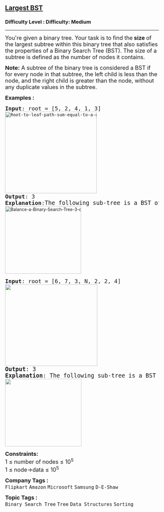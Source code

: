 <h2><a href="https://www.geeksforgeeks.org/problems/largest-bst/1">Largest BST</a></h2><h3>Difficulty Level : Difficulty: Medium</h3><hr><div class="problems_problem_content__Xm_eO"><p><span style="font-size: 18px;">You're given a binary tree. Your task is to find the<strong> size </strong>of the largest subtree within this binary tree that also satisfies the properties of a Binary Search Tree (BST). </span><span style="font-size: 18px;">The size of a subtree is defined as the number of nodes it contains.</span></p>
<p><span style="font-size: 18px;"><strong>Note:</strong> A subtree of the binary tree is considered a BST if for every node in that subtree, the left child is less than the node, and the right child is greater than the node, without any duplicate values in the subtree.</span></p>
<p><span style="font-size: 18px;"><strong>Examples :</strong></span></p>
<pre><span style="font-size: 18px;"><strong>Input</strong>: root = [5, 2, 4, 1, 3]<br></span><img src="https://media.geeksforgeeks.org/wp-content/uploads/20241007154946544659/Root-to-leaf-path-sum-equal-to-a-given-number-copy.webp" alt="Root-to-leaf-path-sum-equal-to-a-given-number-copy" width="300" height="267"><br><span style="font-size: 18px;"><strong>Output</strong>: 3</span><br><span style="font-size: 18px;"><strong>Explanation</strong>:</span><span style="font-size: 14pt;">The following sub-tree is a BST of size 3<br></span><img style="font-family: -apple-system, BlinkMacSystemFont, 'Segoe UI', Roboto, Oxygen, Ubuntu, Cantarell, 'Open Sans', 'Helvetica Neue', sans-serif;" src="https://media.geeksforgeeks.org/wp-content/uploads/20241008164418969970/Balance-a-Binary-Search-Tree-3-copy.webp" alt="Balance-a-Binary-Search-Tree-3-copy" width="249" height="221"></pre>
<pre><span style="font-size: 18px;"><strong>Input</strong>: root = [6, 7, 3, N, 2, 2, 4]<br></span><img src="https://media.geeksforgeeks.org/img-practice/prod/addEditProblem/700351/Web/Other/blobid0_1732253153.png" width="302" height="267"><br><span style="font-size: 14pt;"><strong>Output</strong>: 3</span><br><span style="font-size: 14pt;"><strong>Explanation</strong>: The following sub-tree is a BST of size 3:<br><img src="https://media.geeksforgeeks.org/img-practice/prod/addEditProblem/700351/Web/Other/blobid1_1732253193.png" width="250" height="221"><br></span></pre>
<p><span style="font-size: 18px;"><strong>Constraints:</strong><br>1 ≤ number of nodes ≤ 10<sup>5</sup><br>1 ≤ node-&gt;data ≤ 10<sup>5</sup></span></p></div><p><span style=font-size:18px><strong>Company Tags : </strong><br><code>Flipkart</code>&nbsp;<code>Amazon</code>&nbsp;<code>Microsoft</code>&nbsp;<code>Samsung</code>&nbsp;<code>D-E-Shaw</code>&nbsp;<br><p><span style=font-size:18px><strong>Topic Tags : </strong><br><code>Binary Search Tree</code>&nbsp;<code>Tree</code>&nbsp;<code>Data Structures</code>&nbsp;<code>Sorting</code>&nbsp;